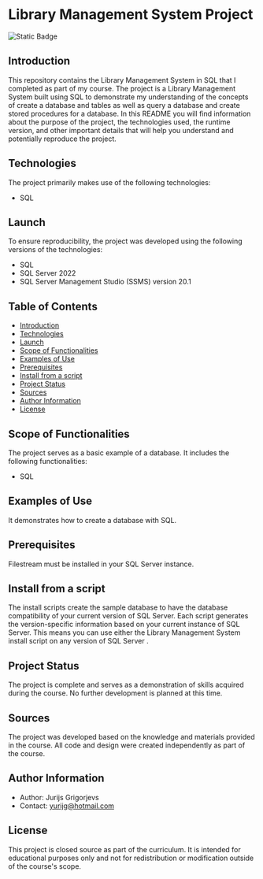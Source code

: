 # Library Management System Project

![Static Badge](https://img.shields.io/badge/SQL-blue)

## **Introduction**
This repository contains the Library Management System in SQL that I completed as part of my course. The project is a Library Management System built using SQL to demonstrate my understanding of the concepts of create a database and tables as well as query a database and create stored procedures for a database. In this README you will find information about the purpose of the project, the technologies used, the runtime version, and other important details that will help you understand and potentially reproduce the project.

## **Technologies**
The project primarily makes use of the following technologies:
- SQL

## **Launch**
To ensure reproducibility, the project was developed using the following versions of the technologies:
- SQL
- SQL Server 2022
- SQL Server Management Studio (SSMS) version 20.1

## **Table of Contents**
- [Introduction](#introduction)
- [Technologies](#technologies)
- [Launch](#launch)
- [Scope of Functionalities](#scope-of-functionalities)
- [Examples of Use](#examples-of-use)
- [Prerequisites](#Prerequisites)
- [Install from a script](#Install-from-a-script)
- [Project Status](#project-status)
- [Sources](#sources)
- [Author Information](#author-information)
- [License](#license)

## **Scope of Functionalities**
The project serves as a basic example of a database. It includes the following functionalities:
- SQL

## **Examples of Use**
It demonstrates how to create a database with SQL.

## **Prerequisites**
Filestream must be installed in your SQL Server instance.

## **Install from a script**
The install scripts create the sample database to have the database compatibility of your current version of SQL Server. Each script generates the version-specific information based on your current instance of SQL Server. This means you can use either the Library Management System install script on any version of SQL Server .

## **Project Status**
The project is complete and serves as a demonstration of skills acquired during the course. No further development is planned at this time.

## **Sources**
The project was developed based on the knowledge and materials provided in the course. All code and design were created independently as part of the course.

## **Author Information**
- Author:     Jurijs Grigorjevs
- Contact:    yurijg@hotmail.com

## **License**
This project is closed source as part of the curriculum. It is intended for educational purposes only and not for redistribution or modification outside of the course's scope.

